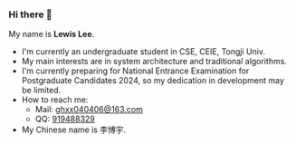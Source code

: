 ### Hi there 👋

<!--
**CrackLewis/CrackLewis** is a ✨ _special_ ✨ repository because its `README.md` (this file) appears on your GitHub profile.

Here are some ideas to get you started:

- 🔭 I’m currently working on ...
- 🌱 I’m currently learning ...
- 👯 I’m looking to collaborate on ...
- 🤔 I’m looking for help with ...
- 💬 Ask me about ...
- 📫 How to reach me: [ghxx040406@163.com](mailto://ghxx040406@163.com)
- ⚡ Fun fact: ...
-->

My name is **Lewis Lee**.

- I'm currently an undergraduate student in CSE, CEIE, Tongji Univ.
- My main interests are in system architecture and traditional algorithms.
- I'm currently preparing for National Entrance Examination for Postgraduate Candidates 2024, so my dedication in development may be limited.
- How to reach me:
  - Mail: [ghxx040406@163.com](mailto:ghxx040406@163.com)
  - QQ: [919488329](tencent://AddContact/?fromId=45&fromSubId=1&subcmd=all&uin=919488329&website=www.oicqzone.com)
- My Chinese name is 李博宇.
